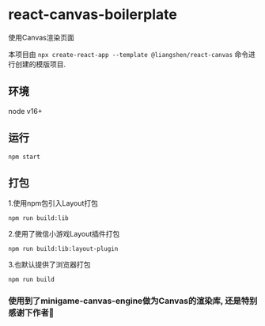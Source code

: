 # react-canvas-boilerplate

使用Canvas渲染页面

本项目由 `npx create-react-app --template @liangshen/react-canvas` 命令进行创建的模版项目.

## 环境

node v16+

## 运行

```
npm start
```

## 打包

1.使用npm包引入Layout打包
```
npm run build:lib
```

2.使用了微信小游戏Layout插件打包
```
npm run build:lib:layout-plugin
```

3.也默认提供了浏览器打包
```
npm run build
```

### 使用到了minigame-canvas-engine做为Canvas的渲染库, 还是特别感谢下作者🙏


